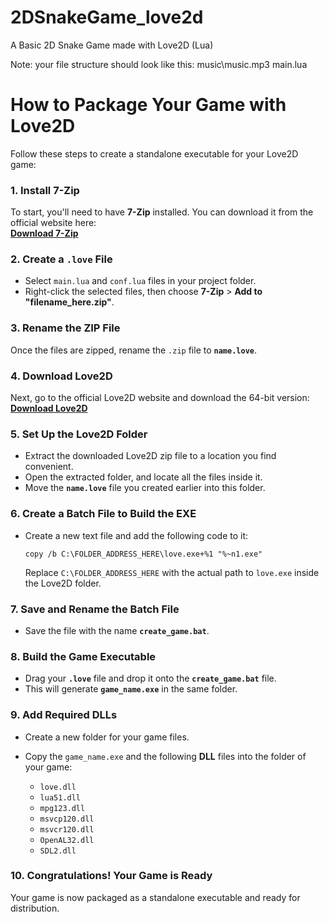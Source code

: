 # 2DSnakeGame_love2d
A Basic 2D Snake Game made with Love2D (Lua)

Note: your file structure should look like this:
music\music.mp3
main.lua

# How to Package Your Game with Love2D

Follow these steps to create a standalone executable for your Love2D game:

### 1. Install 7-Zip
To start, you'll need to have **7-Zip** installed. You can download it from the official website here:  
[**Download 7-Zip**](https://www.7-zip.org/)

### 2. Create a `.love` File
- Select `main.lua` and `conf.lua` files in your project folder.
- Right-click the selected files, then choose **7-Zip** > **Add to "filename_here.zip"**.

### 3. Rename the ZIP File
Once the files are zipped, rename the `.zip` file to **`name.love`**.

### 4. Download Love2D
Next, go to the official Love2D website and download the 64-bit version:  
[**Download Love2D**](https://love2d.org/)

### 5. Set Up the Love2D Folder
- Extract the downloaded Love2D zip file to a location you find convenient.
- Open the extracted folder, and locate all the files inside it.
- Move the **`name.love`** file you created earlier into this folder.

### 6. Create a Batch File to Build the EXE
- Create a new text file and add the following code to it:

    ```batch
    copy /b C:\FOLDER_ADDRESS_HERE\love.exe+%1 "%~n1.exe"
    ```

    Replace `C:\FOLDER_ADDRESS_HERE` with the actual path to `love.exe` inside the Love2D folder.

### 7. Save and Rename the Batch File
- Save the file with the name **`create_game.bat`**.

### 8. Build the Game Executable
- Drag your **`.love`** file and drop it onto the **`create_game.bat`** file.
- This will generate **`game_name.exe`** in the same folder.

### 9. Add Required DLLs
- Create a new folder for your game files.
- Copy the `game_name.exe` and the following **DLL** files into the folder of your game:

    - `love.dll`
    - `lua51.dll`
    - `mpg123.dll`
    - `msvcp120.dll`
    - `msvcr120.dll`
    - `OpenAL32.dll`
    - `SDL2.dll`

### 10. Congratulations! Your Game is Ready
Your game is now packaged as a standalone executable and ready for distribution.
